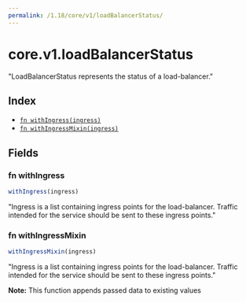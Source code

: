 ```yaml
---
permalink: /1.18/core/v1/loadBalancerStatus/
---
```


# core.v1.loadBalancerStatus

"LoadBalancerStatus represents the status of a load-balancer."

## Index

* [`fn withIngress(ingress)`](#fn-withingress)
* [`fn withIngressMixin(ingress)`](#fn-withingressmixin)

## Fields

### fn withIngress

```ts
withIngress(ingress)
```

"Ingress is a list containing ingress points for the load-balancer. Traffic intended for the service should be sent to these ingress points."

### fn withIngressMixin

```ts
withIngressMixin(ingress)
```

"Ingress is a list containing ingress points for the load-balancer. Traffic intended for the service should be sent to these ingress points."

**Note:** This function appends passed data to existing values